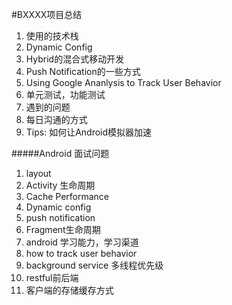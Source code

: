 #BXXXX项目总结

1. 使用的技术栈
2. Dynamic Config
3. Hybrid的混合式移动开发
4. Push Notification的一些方式
5. Using Google Ananlysis to Track User Behavior
5. 单元测试，功能测试
2. 遇到的问题
3. 每日沟通的方式
4. Tips: 如何让Android模拟器加速


#####Android 面试问题
1. layout
2. Activity 生命周期
3. Cache Performance
4. Dynamic config
5. push notification
6. Fragment生命周期
7. android 学习能力，学习渠道
8. how to track user behavior
9. background service 多线程优先级
10. restful前后端
11. 客户端的存储缓存方式